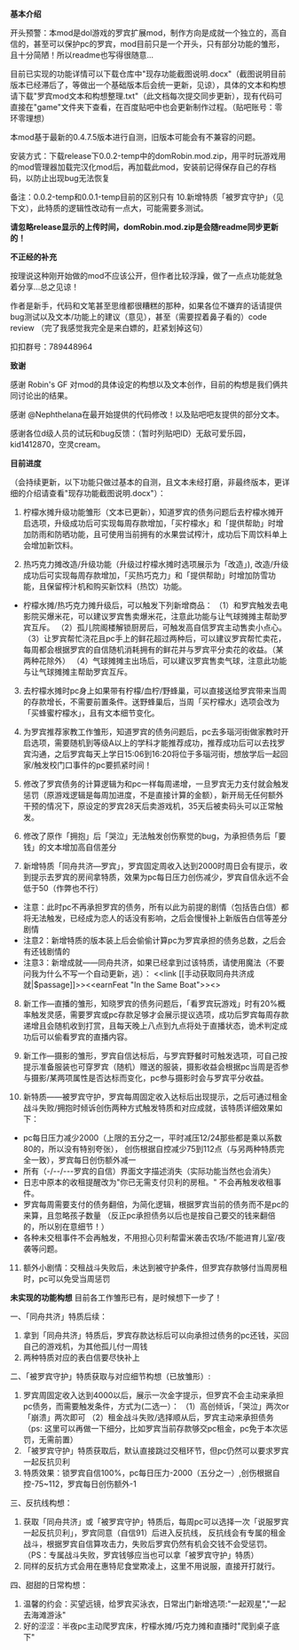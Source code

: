 **基本介绍**

开头预警：本mod是dol游戏的罗宾扩展mod，制作方向是成就一个独立的，高自信的，甚至可以保护pc的罗宾，mod目前只是一个开头，只有部分功能的雏形，且十分简陋！所以readme也写得很随意...

目前已实现的功能详情可以下载仓库中"现存功能截图说明.docx"（截图说明目前版本已经滞后了，等做出一个基础版本后会统一更新，见谅），具体的文本和构想请下载"罗宾mod文本和构想整理.txt"（此文档每次提交同步更新），现有代码可直接在"game"文件夹下查看，在百度贴吧中也会更新制作过程。（贴吧账号：零环零理想）

本mod基于最新的0.4.7.5版本进行自测，旧版本可能会有不兼容的问题。

安装方式：下载release下0.0.2-temp中的domRobin.mod.zip，用平时玩游戏用的mod管理器加载完汉化mod后，再加载此mod，安装前记得保存自己的存档码，以防止出现bug无法恢复

备注：0.0.2-temp和0.0.1-temp目前的区别只有 10.新增特质「被罗宾守护」（见下文），此特质的逻辑性改动有一点大，可能需要多测试。

**请忽略release显示的上传时间，domRobin.mod.zip是会随readme同步更新的！**

**不正经的补充**

按理说这种刚开始做的mod不应该公开，但作者比较浮躁，做了一点点功能就急着分享...总之见谅！

作者是新手，代码和文笔甚至思维都很糟糕的那种，如果各位不嫌弃的话请提供bug测试以及文本/功能上的建议（意见），甚至（需要捏着鼻子看的）code review
（完了我感觉我完全是来白嫖的，赶紧划掉这句）

扣扣群号：789448964

**致谢**

感谢 Robin's GF 对mod的具体设定的构想以及文本创作，目前的构想是我们俩共同讨论出的结果。

感谢 @Nephthelana在最开始提供的代码修改！以及贴吧吧友提供的部分文本。

感谢各位d级人员的试玩和bug反馈：（暂时列贴吧ID）无敌可爱乐园，kid1412870，空灵cream。

**目前进度**

（会持续更新，以下功能只做过基本的自测，且文本未经打磨，非最终版本，更详细的介绍请查看"现存功能截图说明.docx"）：

1. 柠檬水摊升级功能雏形（文本已更新），知道罗宾的债务问题后去柠檬水摊开启选项，升级成功后可实现每周存款增加，「买柠檬水」和「提供帮助」时增加防雨和防晒功能，且可使用当前拥有的水果尝试榨汁，成功后下周饮料单上会增加新饮料。

2. 热巧克力摊改造/升级功能（升级过柠檬水摊时选项展示为「改造」), 改造/升级成功后可实现每周存款增加，「买热巧克力」和「提供帮助」时增加防雪功能，且保留榨汁机和购买新饮料（热饮）功能。

* 柠檬水摊/热巧克力摊升级后，可以触发下列新增商品：
（1）和罗宾触发去电影院买爆米花，可以建议罗宾售卖爆米花，注意此功能与让气球摊摊主帮助罗宾互斥。
（2）孤儿院阁楼解锁厨房后，可触发高自信罗宾主动售卖小点心。
（3）让罗宾帮忙浇花且pc手上的鲜花超过两种后，可以建议罗宾帮忙卖花，每周都会根据罗宾的自信随机消耗拥有的鲜花并与罗宾平分卖花的收益。（某两种花除外）
（4）气球摊摊主出场后，可以建议罗宾售卖气球，注意此功能与让气球摊摊主帮助罗宾互斥。

3. 去柠檬水摊时pc身上如果带有柠檬/血柠/野蜂巢，可以直接送给罗宾带来当周的存款增长，不需要前置条件。送野蜂巢后，当周「买柠檬水」选项会改为「买蜂蜜柠檬水」，且有文本细节变化。
  
4. 为罗宾推荐家教工作雏形，知道罗宾的债务问题后，pc去多瑙河街做家教时开启选项，需要随机到等级A以上的学科才能推荐成功，推荐成功后可以去找罗宾沟通，之后罗宾每天上学日15:06到16:20将位于多瑙河街，想放学后一起回家/触发校门口事件的pc要抓紧时间！
   
5. 修改了罗宾债务的计算逻辑为和pc一样每周递增，一旦罗宾无力支付就会触发惩罚（原游戏逻辑是每周加进度，不是直接计算的金额），新开局无任何额外干预的情况下，原设定的罗宾28天后卖游戏机，35天后被卖码头可以正常触发。

6. 修改了原作「拥抱」后「哭泣」无法触发创伤察觉的bug，为承担债务后「要钱」的文本增加高自信差分

7. 新增特质「同舟共济—罗宾」，罗宾固定周收入达到2000时周日会有提示，收到提示去罗宾的房间拿特质，效果为pc每日压力创伤减少，罗宾自信永远不会低于50（作弊也不行）
* 注意：此时pc不再承担罗宾的债务，所有以此为前提的剧情（包括告白信）都将无法触发，已经成为恋人的话没有影响，之后会慢慢补上新版告白信等差分剧情
* 注意2：新增特质的版本装上后会偷偷计算pc为罗宾承担的债务总数，之后会有还钱剧情的
* 注意3：新增成就——同舟共济，如果已经拿到过该特质，请使用魔法（不要问我为什么不写一个自动更新，逃）：
<<link [[手动获取同舟共济成就|$passage]]>><<earnFeat "In the Same Boat">><</link>>

8. 新工作—直播的雏形，知晓罗宾的债务问题后，「看罗宾玩游戏」时有20%概率触发灵感，需要罗宾或pc存款足够才会展示提议选项，成功后罗宾每周存款递增且会随机收到打赏，且每天晚上八点到九点将处于直播状态，诡术判定成功后可以偷看罗宾的直播内容。

9. 新工作—摄影的雏形，罗宾自信达标后，与罗宾野餐时可触发选项，可自己按提示准备服装也可穿罗宾（随机）赠送的服装，摄影收益会根据pc当周是否参与摄影/某两项属性是否达标而变化，pc参与摄影时会与罗宾平分收益。

10. 新特质——被罗宾守护，罗宾每周固定收入达标后出现提示，之后可通过租金战斗失败/拥抱时倾诉创伤两种方式触发特质和对应成就，该特质详细效果如下：
   
* pc每日压力减少2000（上限的五分之一，平时减压12/24那些都是乘以系数80的，所以没有特别夸张），
创伤根据自控减少75到112点（与另两种特质完全一致），罗宾每日创伤额外减一
* 所有（-/--/---罗宾的自信）界面文字描述消失（实际功能当然也会消失）
* 日志中原本的收租提醒改为"你已无需支付贝利的房租。" 不会再触发收租事件。
* 罗宾每周需要支付的债务翻倍，为简化逻辑，根据罗宾当前的债务而不是pc的来算，且忽略孩子数量
（反正pc承担债务以后也是按自己要交的钱来翻倍的，所以别在意细节！）
* 各种未交租事件不会再触发，不用担心贝利帮雷米袭击农场/不能进育儿室/夜袭等问题。

11. 额外小剧情：交租战斗失败后，未达到被守护条件，但罗宾存款够付当周房租时，pc可以免受当周惩罚


**未实现的功能构想**
目前各工作雏形已有，是时候想下一步了！

一、「同舟共济」特质后续：

1. 拿到「同舟共济」特质后，罗宾存款达标后可以向承担过债务的pc还钱，买回自己的游戏机，为其他孤儿付一周钱
2. 两种特质对应的表白信要尽快补上


二、「被罗宾守护」特质获取与对应细节构想（已放雏形）:

1. 罗宾周固定收入达到4000以后，展示一次金字提示，但罗宾不会主动来承担pc债务，而需要触发条件，方式为(二选一）：
（1）高创倾诉，「哭泣」两次or「崩溃」两次即可
（2）租金战斗失败/选择顺从后，罗宾主动来承担债务
（ps: 这里可以再做一下细分，比如罗宾当前存款够交pc租金，pc免于本次惩罚，无需前置）
2. 「被罗宾守护」特质获取后，默认直接跳过交租环节，但pc仍然可以要求罗宾一起反抗贝利
3. 特质效果：锁罗宾自信100%，pc每日压力-2000（五分之一）,创伤根据自控-75~112，罗宾每日创伤额外-1


三、反抗线构想：

1. 获取「同舟共济」或「被罗宾守护」特质后，每周pc可以选择一次「说服罗宾一起反抗贝利」，罗宾同意（自信91）后进入反抗线，
反抗线会有专属的租金战斗，根据罗宾自信算攻击力，失败后罗宾仍然有机会交钱不会受惩罚。
（PS：专属战斗失败，罗宾钱够应当也可以拿「被罗宾守护」特质）
2. 同样的反抗方式会用在惠特尼食堂欺凌上，这里不用说服，直接开打就行。


四、甜甜的日常构想：

1. 温馨的约会：买望远镜，给罗宾买泳衣，日常出门新增选项:"一起观星","一起去海滩游泳"
2. 好的涩涩：半夜pc主动爬罗宾床，柠檬水摊/巧克力摊和直播时"爬到桌子底下"
